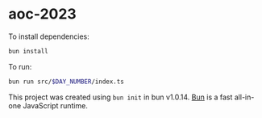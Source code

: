# aoc-2023

To install dependencies:

```bash
bun install
```

To run:

```bash
bun run src/$DAY_NUMBER/index.ts
```

This project was created using `bun init` in bun v1.0.14. [Bun](https://bun.sh) is a fast all-in-one JavaScript runtime.
